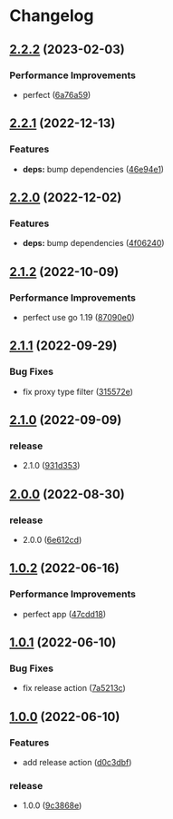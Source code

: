 # Changelog

## [2.2.2](https://github.com/starudream/clash-speedtest/compare/v2.2.1...v2.2.2) (2023-02-03)


### Performance Improvements

* perfect ([6a76a59](https://github.com/starudream/clash-speedtest/commit/6a76a5981758f67c78cc2a1b2533c1eec847652d))

## [2.2.1](https://github.com/starudream/clash-speedtest/compare/v2.2.0...v2.2.1) (2022-12-13)


### Features

* **deps:** bump dependencies ([46e94e1](https://github.com/starudream/clash-speedtest/commit/46e94e1b8dba25ed6ecdbe72ca243b1b54802d91))

## [2.2.0](https://github.com/starudream/clash-speedtest/compare/v2.1.2...v2.2.0) (2022-12-02)


### Features

* **deps:** bump dependencies ([4f06240](https://github.com/starudream/clash-speedtest/commit/4f06240db7ba8e5b1e0948aac32cb65918bdf596))

## [2.1.2](https://github.com/starudream/clash-speedtest/compare/v2.1.1...v2.1.2) (2022-10-09)


### Performance Improvements

* perfect use go 1.19 ([87090e0](https://github.com/starudream/clash-speedtest/commit/87090e0cabefaa179ce83c7f3c36a6a4c2906fdb))

## [2.1.1](https://github.com/starudream/clash-speedtest/compare/v2.1.0...v2.1.1) (2022-09-29)


### Bug Fixes

* fix proxy type filter ([315572e](https://github.com/starudream/clash-speedtest/commit/315572ecadef4df46ccc32f62344ce471447caec))

## [2.1.0](https://github.com/starudream/clash-speedtest/compare/v2.0.0...v2.1.0) (2022-09-09)


### release

* 2.1.0 ([931d353](https://github.com/starudream/clash-speedtest/commit/931d353770db3c881c5e69b06779bde61827a2dc))

## [2.0.0](https://github.com/starudream/clash-speedtest/compare/v1.0.2...v2.0.0) (2022-08-30)


### release

* 2.0.0 ([6e612cd](https://github.com/starudream/clash-speedtest/commit/6e612cd1a5c01dd4d282f6687e12fc63dfa2660f))

## [1.0.2](https://github.com/starudream/clash-speedtest/compare/v1.0.1...v1.0.2) (2022-06-16)


### Performance Improvements

* perfect app ([47cdd18](https://github.com/starudream/clash-speedtest/commit/47cdd182ceccd406c9154cdca79606b19857ce20))

## [1.0.1](https://github.com/starudream/clash-speedtest/compare/v1.0.0...v1.0.1) (2022-06-10)


### Bug Fixes

* fix release action ([7a5213c](https://github.com/starudream/clash-speedtest/commit/7a5213c4d8c0c84269b716ab5d8410e38aac6d72))

## [1.0.0](https://github.com/starudream/clash-speedtest/compare/v0.0.2...v1.0.0) (2022-06-10)


### Features

* add release action ([d0c3dbf](https://github.com/starudream/clash-speedtest/commit/d0c3dbf47527fac9bb561208444b5898f62119f8))


### release

* 1.0.0 ([9c3868e](https://github.com/starudream/clash-speedtest/commit/9c3868ed4aae1ac9feb886247f049664b6c87f31))
